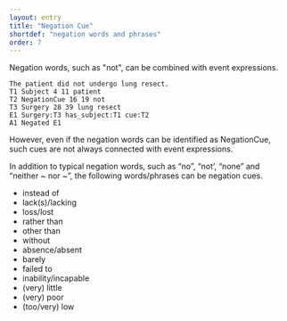 ```yaml
---
layout: entry
title: "Negation Cue"
shortdef: "negation words and phrases"
order: 7
---
```


Negation words, such as "not", can be combined with event expressions.

~~~ ann
The patient did not undergo lung resect.
T1 Subject 4 11 patient
T2 NegationCue 16 19 not
T3 Surgery 28 39 lung resect
E1 Surgery:T3 has_subject:T1 cue:T2
A1 Negated E1
~~~

However, even if the negation words can be identified as NegationCue, such cues are not always connected with event expressions.

<!--

~~~ ann
A gem-diol intermediate, not an acyl enzyme.
T1 FunctionalGroup 2 10 gem-diol
T2 EntityProperty 2 23 gem-diol intermediate
T3 NegationCue 25 28 not
T4 FunctionalGroup 32 36 acyl
T5 Enzyme 37 43 enzyme
T6 EntityProperty 32 43 acyl enzyme
A1 EntityAttribute T2 ReactionState
A2 EntityAttribute T6 ReactionState
R1 whole_part Arg1:T2 Arg2:T1
R2 whole_part Arg1:T6 Arg2:T4
R3 whole_part Arg1:T6 Arg2:T5
~~~
-->

In addition to typical negation words, such as “no”, “not’, “none” and
“neither ~ nor ~”, the following words/phrases can be negation cues.

- instead of
- lack(s)/lacking
- loss/lost
- rather than
- other than
- without
- absence/absent
- barely
- failed to
- inability/incapable
- (very) little
- (very) poor
- (too/very) low

<!--
The reaction event words such as “unprotonated” and “unactivated”
should be clicked with “Negation” for the Event attributes, although
they do not have corresponding negation cues.

~~~ ann
"Unactivated" substrates
T1 Activation 1 12 Unactivated
T2 EntityProperty 0 24 "Unactivated" substrates
E1 Activation:T1 Theme:T2
A1 Negation E1
~~~


{% include image.html name="negated-event.png"
   caption="Example 8"
%}
-->
